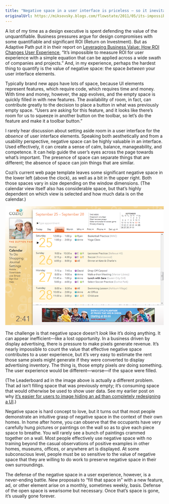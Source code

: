 ```yaml
---
title: "Negative space in a user interface is priceless — so it inevitably gets filled up"
originalUrl: https://miksovsky.blogs.com/flowstate/2011/05/its-impossible-to-put-a-price-on-negative-space-in-a-ui-so-it-inevitably-gets-filled-up.html
---
```


<p>
  A lot of my time as a design executive is spent defending the value of the
  unquantifiable. Business pressures argue for design compromises with some
  quantifiable and significant ROI (Return on Investment). But as Adaptive Path
  put it in their report on
  <a href="http://adaptivepath.com/ideas/reports/businessvalue"
    >Leveraging Business Value: How ROI Changes User Experience</a
  >, “It’s impossible to measure ROI for user experience with a simple equation
  that can be applied across a wide swath of companies and projects.” And, in my
  experience, perhaps the hardest thing to quantify is the value of negative
  space: the space <em>between</em> your user interface elements.
</p>
<p>
  Typically brand new apps have lots of space, because UI elements represent
  features, which require code, which requires time and money. With time and
  money, however, the app evolves, and the empty space is quickly filled in with
  new features. The availability of room, in fact, can contribute greatly to the
  decision to place a button in what was previously empty space. “Users are
  asking for this feature, and it looks like there’s room for us to squeeze in
  another button on the toolbar, so let’s do the feature and make it a toolbar
  button.”
</p>
<p>
  I rarely hear discussion about setting aside room in a user interface for the
  <em>absence</em> of user interface elements. Speaking both aesthetically and
  from a usability perspective, negative space can be highly valuable in an
  interface. Used effectively, it can create a sense of calm, balance,
  manageability, and competence. It can help guide the user’s eyes across the
  page towards what’s important. The presence of space can separate things that
  are different; the absence of space can join things that are similar.
</p>
<p>
  Cozi’s current web page template leaves some significant negative space in the
  lower left (above the clock), as well as a bit in the upper right. Both those
  spaces vary in size depending on the window dimensions. (The calendar view
  itself also has considerable space, but that’s highly dependent on which view
  is selected and how much data is on the calendar.)
</p>
<p>
  <img src="/images/flowstate/6a00d83451fb6769e2014e888ee2ff970d-pi.png" />
</p>
<p>
  The challenge is that negative space doesn’t <em>look</em> like it’s doing
  anything. It can appear inefficient—like a lost opportunity. In a business
  driven by display advertising, there is pressure to make pixels generate
  revenue. It’s nearly impossible to count the value that effective negative
  space contributes to a user experience, but it’s very easy to estimate the
  rent those same pixels might generate if they were converted to display
  advertising inventory. The thing is, those empty pixels <em>are</em> doing
  something. The user experience would be different—worse—if the space were
  filled.
</p>
<p>
  (The Leaderboard ad in the image above is actually a different problem. That
  ad isn’t filling space that was previously empty; it’s consuming space that
  would otherwise be used to show user data. See my earlier post on why
  <a
    href="/posts/2010/08-09-its-easier-to-imagine-hiding-an-ad-than-completely-redesigning-a-ui.html"
    >it’s easier for users to image hiding an ad than completely redesigning a
    UI</a
  >.)
</p>
<p>
  Negative space is hard concept to love, but it turns out that most people
  demonstrate an intuitive grasp of negative space in the context of their own
  homes. In home after home, you can observe that the occupants have very
  carefully hung pictures or paintings on the wall so as to give each piece
  space to breathe. You will rarely see a bunch of paintings crammed together on
  a wall. Most people effectively use negative space with no training beyond the
  casual observations of positive examples in other homes, museums, offices, or
  anywhere art is displayed. At some subconscious level, people must be so
  sensitive to the value of negative space that they are willing to do work to
  preserve negative space in their own surroundings.
</p>
<p>
  The defense of the negative space in a user experience, however, is a
  never-ending battle. New proposals to “fill that space in” with a new feature,
  ad, or other element arise on a monthly, sometimes weekly, basis. Defense of
  the open space is wearisome but necessary. Once that’s space is gone, it’s
  usually gone forever.
</p>
